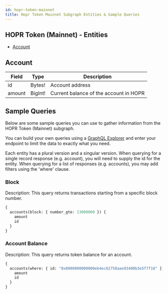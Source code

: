 ```yaml
---
id: hopr-token-mainnet
title: Hopr Token Mainnet Subgraph Entities & Sample Queries
---
```


## HOPR Token (Mainnet) - Entities

- [Account](#account)

## Account

| Field  | Type    | Description                            |
| ------ | ------- | -------------------------------------- |
| id     | Bytes!  | Account address                        |
| amount | BigInt! | Current balance of the account in HOPR |

## Sample Queries

Below are some sample queries you can use to gather information from the HOPR Token (Mainnet) subgraph.

You can build your own queries using a [GraphQL Explorer](https://graphiql-online.com/graphiql) and enter your endpoint to limit the data to exactly what you need.

Each entity has a plural version and a singular version. When querying for a single record response (e.g. account), you will need to supply the id for the entity. When querying for a list of responses (e.g. accounts), you may add filters using the 'where' clause.

### Block

Description: This query returns transactions starting from a specific block number.

```graphql
{
  accounts(block: { number_gte: 13000000 }) {
    amount
    id
  }
}
```

### Account Balance

Description: This query returns token balance for an account.

```graphql
{
  accounts(where: { id: "0x0000000000000eb4ec62758aae93400b3e5f7f18" }) {
    amount
    id
  }
}
```
